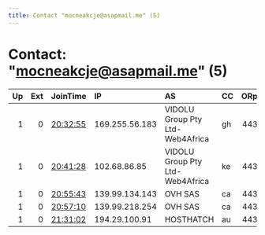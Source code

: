 ```yaml
---
title: Contact "mocneakcje@asapmail.me" (5)
---
```


# Contact: "mocneakcje@asapmail.me" (5)

|   Up |   Ext | JoinTime                                                                                              | IP             | AS                              | CC   |   ORp |   Dirp | OS    | Version   | Nickname      |   eFamMembers |
|-----:|------:|:------------------------------------------------------------------------------------------------------|:---------------|:--------------------------------|:-----|------:|-------:|:------|:----------|:--------------|--------------:|
|    1 |     0 | [20:32:55](https://nusenu.github.io/OrNetStats/w/relay/C772C273A18EC2BE1F82E0534DEBF527731592E6.html) | 169.255.56.183 | VIDOLU Group Pty Ltd-Web4Africa | gh   |   443 |      0 | Linux | 0.4.7.7   | LolifoxPoland |            65 |
|    1 |     0 | [20:41:28](https://nusenu.github.io/OrNetStats/w/relay/B5CA98A71DDF132CA46E482F59AE39E0F072BF7D.html) | 102.68.86.85   | VIDOLU Group Pty Ltd-Web4Africa | ke   |   443 |      0 | Linux | 0.4.7.7   | LolifoxPoland |            65 |
|    1 |     0 | [20:55:43](https://nusenu.github.io/OrNetStats/w/relay/E95FF7CB19A14F3D540CB87878A1796FF9CF30B1.html) | 139.99.134.143 | OVH SAS                         | ca   |   443 |      0 | Linux | 0.4.7.7   | LolifoxPoland |            65 |
|    1 |     0 | [20:57:10](https://nusenu.github.io/OrNetStats/w/relay/5731AAA62E7D4C49D6B4A93F2845CCAD030F1300.html) | 139.99.218.254 | OVH SAS                         | ca   |   443 |      0 | Linux | 0.4.7.7   | LolifoxPoland |            65 |
|    1 |     0 | [21:31:02](https://nusenu.github.io/OrNetStats/w/relay/4B17EAA69855C482A302266B01F126442FED3C87.html) | 194.29.100.91  | HOSTHATCH                       | au   |   443 |      0 | Linux | 0.4.7.7   | LolifoxPoland |            65 |
